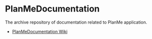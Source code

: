 # PlanMeDocumentation
The archive repository of documentation related to PlanMe application.
* [PlanMeDocumentation Wiki](https://github.com/PlanMeProject/PlanMeDocumentation/wiki)

